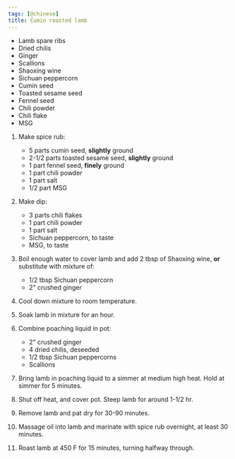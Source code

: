 ```yaml
---
tags: [@chinese]
title: Cumin roasted lamb
---
```


- Lamb spare ribs
- Dried chilis
- Ginger
- Scallions
- Shaoxing wine
- Sichuan peppercorn
- Cumin seed
- Toasted sesame seed
- Fennel seed
- Chili powder
- Chili flake
- MSG

1. Make spice rub:
   - 5 parts cumin seed, **slightly** ground
   - 2-1/2 parts toasted sesame seed, **slightly** ground
   - 1 part fennel seed, **finely** ground
   - 1 part chili powder
   - 1 part salt
   - 1/2 part MSG
2. Make dip:
   - 3 parts chili flakes
   - 1 part chili powder
   - 1 part salt
   - Sichuan peppercorn, to taste
   - MSG, to taste

3. Boil enough water to cover lamb and add 2 tbsp of Shaoxing wine,
   **or** substitute with mixture of: 
   - 1/2 tbsp Sichuan peppercorn
   - 2" crushed ginger
4. Cool down mixture to room temperature.
5. Soak lamb in mixture for an hour.
6. Combine poaching liquid in pot:
   - 2" crushed ginger
   - 4 dried chilis, deseeded
   - 1/2 tbsp Sichuan peppercorns
   - Scallions
7. Bring lamb in poaching liquid to a simmer at medium high heat.
   Hold at simmer for 5 minutes.
5. Shut off heat, and cover pot.
   Steep lamb for around 1-1/2 hr.
6. Remove lamb and pat dry for 30-90 minutes.
9. Massage oil into lamb and marinate with spice rub overnight, at least 30 minutes.

10. Roast lamb at 450 F for 15 minutes, turning halfway through.
